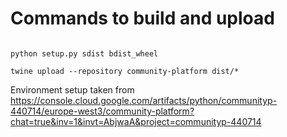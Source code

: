 # Commands to build and upload

```shell

python setup.py sdist bdist_wheel

twine upload --repository community-platform dist/*
```

Environment setup taken from https://console.cloud.google.com/artifacts/python/communityp-440714/europe-west3/community-platform?chat=true&inv=1&invt=AbjwaA&project=communityp-440714
